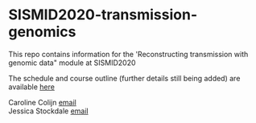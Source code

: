 # SISMID2020-transmission-genomics

This repo contains information for the 'Reconstructing transmission with genomic data" module at SISMID2020

The schedule and course outline (further details still being added) are available [here](https://www.dropbox.com/scl/fi/cxv92s8y09a6t6cj6slg9/Module-4-course-outline.gdoc?dl=0&rlkey=h5gr0c37e6dauj4rpe2qk3j2l) 

Caroline Colijn [email](mailto:ccolijn@sfu.ca?subject=SISMID2020)    
Jessica Stockdale [email](mailto:jessica_stockdale@sfu.ca?subject=SISMID2020)   

